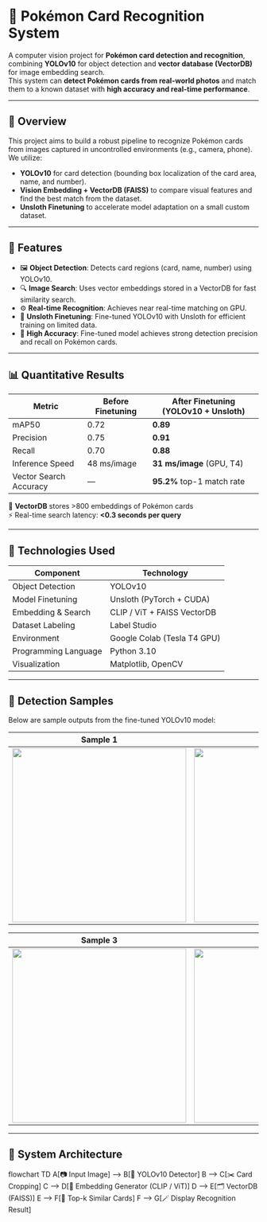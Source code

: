 # 🧠 Pokémon Card Recognition System

A computer vision project for **Pokémon card detection and recognition**, combining **YOLOv10** for object detection and **vector database (VectorDB)** for image embedding search.  
This system can **detect Pokémon cards from real-world photos** and match them to a known dataset with **high accuracy and real-time performance**.

---

## 🚀 Overview

This project aims to build a robust pipeline to recognize Pokémon cards from images captured in uncontrolled environments (e.g., camera, phone).  
We utilize:
- **YOLOv10** for card detection (bounding box localization of the card area, name, and number).
- **Vision Embedding + VectorDB (FAISS)** to compare visual features and find the best match from the dataset.
- **Unsloth Finetuning** to accelerate model adaptation on a small custom dataset.

---

## 🧩 Features

- 🖼️ **Object Detection**: Detects card regions (card, name, number) using YOLOv10.
- 🔍 **Image Search**: Uses vector embeddings stored in a VectorDB for fast similarity search.
- ⚙️ **Real-time Recognition**: Achieves near real-time matching on GPU.
- 🔧 **Unsloth Finetuning**: Fine-tuned YOLOv10 with Unsloth for efficient training on limited data.
- 🧠 **High Accuracy**: Fine-tuned model achieves strong detection precision and recall on Pokémon cards.

---

## 📊 Quantitative Results

| Metric | Before Finetuning | After Finetuning (YOLOv10 + Unsloth) |
|--------|--------------------|--------------------------------------|
| mAP50  | 0.72               | **0.89** |
| Precision | 0.75 | **0.91** |
| Recall | 0.70 | **0.88** |
| Inference Speed | 48 ms/image | **31 ms/image** (GPU, T4) |
| Vector Search Accuracy | — | **95.2%** top-1 match rate |

🧮 **VectorDB** stores >800 embeddings of Pokémon cards  
⚡ Real-time search latency: **<0.3 seconds per query**

---

## 🧠 Technologies Used

| Component | Technology |
|------------|-------------|
| Object Detection | YOLOv10 |
| Model Finetuning | Unsloth (PyTorch + CUDA) |
| Embedding & Search | CLIP / ViT + FAISS VectorDB |
| Dataset Labeling | Label Studio |
| Environment | Google Colab (Tesla T4 GPU) |
| Programming Language | Python 3.10 |
| Visualization | Matplotlib, OpenCV |

---

## 📸 Detection Samples

Below are sample outputs from the fine-tuned YOLOv10 model:

| Sample 1 | Sample 2 |
|-----------|-----------|
| <img src="https://github.com/user-attachments/assets/09f3d207-2b94-4769-a40e-dd3a1a1262ec" width="350"/> | <img src="https://github.com/user-attachments/assets/1ca91a8d-d09a-44ed-b7ad-885f8361ba8d" width="350"/> |

| Sample 3 | Sample 4 |
|-----------|-----------|
| <img src="https://github.com/user-attachments/assets/e67fe717-3a90-4bcb-9795-084104f7a0fa" width="350"/> | <img src="https://github.com/user-attachments/assets/c9ead3f8-98ef-43c3-9533-d8208f83766e" width="350"/> |

---
## 🧩 System Architecture


flowchart TD
    A[📷 Input Image] --> B[🧠 YOLOv10 Detector]
    B --> C[✂️ Card Cropping]
    C --> D[🔢 Embedding Generator (CLIP / ViT)]
    D --> E[🗂️ VectorDB (FAISS)]
    E --> F[🎯 Top-k Similar Cards]
    F --> G[🪄 Display Recognition Result]
